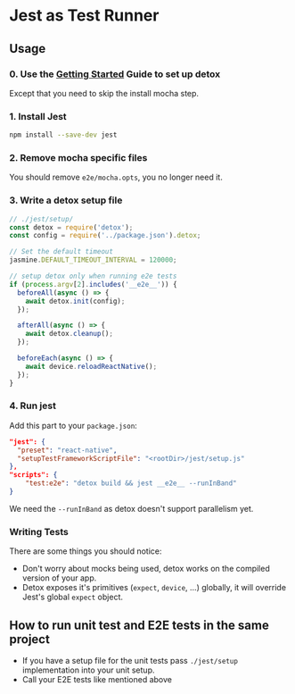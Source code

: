 # Jest as Test Runner

## Usage

### 0. Use the [Getting Started](Introduction.GettingStarted.md) Guide to set up detox

Except that you need to skip the install mocha step.

### 1. Install Jest

```sh
npm install --save-dev jest
```

### 2. Remove mocha specific files

You should remove `e2e/mocha.opts`, you no longer need it.

### 3. Write a detox setup file

```js
// ./jest/setup/
const detox = require('detox');
const config = require('../package.json').detox;

// Set the default timeout
jasmine.DEFAULT_TIMEOUT_INTERVAL = 120000;

// setup detox only when running e2e tests
if (process.argv[2].includes('__e2e__')) {
  beforeAll(async () => {
    await detox.init(config);
  });

  afterAll(async () => {
    await detox.cleanup();
  });

  beforeEach(async () => {
    await device.reloadReactNative();
  });
}
```

### 4. Run jest

Add this part to your `package.json`:
```json
"jest": {
  "preset": "react-native",
  "setupTestFrameworkScriptFile": "<rootDir>/jest/setup.js"
},
"scripts": {
    "test:e2e": "detox build && jest __e2e__ --runInBand"
}
```

We need the `--runInBand` as detox doesn't support parallelism yet.

### Writing Tests

There are some things you should notice:

- Don't worry about mocks being used, detox works on the compiled version of your app.
- Detox exposes it's primitives (`expect`, `device`, ...) globally, it will override Jest's global `expect` object.

## How to run unit test and E2E tests in the same project

- If you have a setup file for the unit tests pass `./jest/setup` implementation into your unit setup.
- Call your E2E tests like mentioned above

